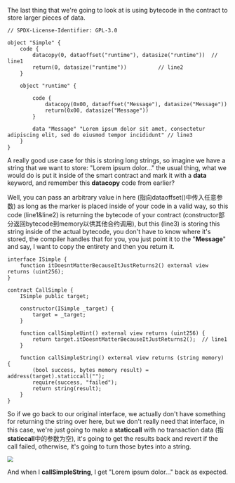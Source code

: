 The last thing that we're going to look at is using bytecode in the contract to store larger pieces of data. 

```solidity
// SPDX-License-Identifier: GPL-3.0

object "Simple" {
    code {
        datacopy(0, dataoffset("runtime"), datasize("runtime"))  // line1
        return(0, datasize("runtime"))          // line2
    }

    object "runtime" {
        
        code {
            datacopy(0x00, dataoffset("Message"), datasize("Message"))
            return(0x00, datasize("Message"))
        }

        data "Message" "Lorem ipsum dolor sit amet, consectetur adipiscing elit, sed do eiusmod tempor incididunt" // line3
    }
}
```

A really good use case for this is storing long strings, so imagine we have a string that we want to store: "Lorem ipsum dolor..." the usual thing, what we would do is put it inside of the smart contract and mark it with a **data** keyword, and remember this **datacopy** code from earlier? 

Well, you can pass an arbitrary value in here (指向dataoffset()中传入任意参数) as long as the marker is placed inside of your code in a valid way, so this code (line1&line2) is returning the bytecode of your contract (constructor部分返回bytecode到memory以供其他合约调用), but this (line3) is storing this string inside of the actual bytecode, you don't have to know where it's stored, the compiler handles that for you, you just point it to the "**Message**" and say, I want to copy the entirety and then you return it.

```solidity
interface ISimple {
	function itDoesntMatterBecauseItJustReturns2() external view returns (uint256);
}

contract CallSimple {
    ISimple public target;

    constructor(ISimple _target) {
    	target = _target;
    }

    function callSimpleUint() external view returns (uint256) {
        return target.itDoesntMatterBecauseItJustReturns2();  // line1
    }
     
    function callSimpleString() external view returns (string memory)  {
    	(bool success, bytes memory result) = address(target).staticcall("");
    	require(success, "failed");
        return string(result);
    }
}
```

So if we go back to our original interface, we actually don't have something for returning the string over here, but we don't really need that interface, in this case, we're just going to make a **staticcall** with no transaction data (指**staticcall**中的参数为空), it's going to get the results back and revert if the call failed, otherwise, it's going to turn those bytes into a string.

<img src="https://gitee.com/elvinsj/bootcamp/raw/main/week8/Yul%20and%20Assembly/Section4/callsimplestring.png" style="zoom:80%;" />

And when I **callSimpleString**, I get "Lorem ipsum dolor..." back as expected.